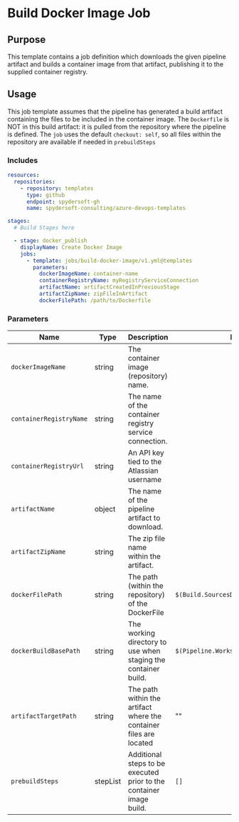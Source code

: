 # Build Docker Image Job

## Purpose

This template contains a job definition which downloads the given pipeline artifact and builds a container image from that artifact, publishing it to the supplied container registry.

## Usage

This job template assumes that the pipeline has generated a build artifact containing the files to be included in the container image. The `Dockerfile` is NOT in this build artifact: it is pulled from the repository where the pipeline is defined. The `job` uses the default `checkout: self`, so all files within the repository are available if needed in `prebuildSteps`

### Includes

```yaml
resources:
  repositories:
    - repository: templates
      type: github
      endpoint: spydersoft-gh
      name: spydersoft-consulting/azure-devops-templates

stages:
  # Build Stages here

  - stage: docker_publish
    displayName: Create Docker Image
    jobs:
      - template: jobs/build-docker-image/v1.yml@templates
        parameters:
          dockerImageName: container-name
          containerRegistryName: myRegistryServiceConnection
          artifactName: artifactCreatedInPreviousStage
          artifactZipName: zipFileInArtifact
          dockerFilePath: /path/to/Dockerfile
```

### Parameters

| Name                    | Type     | Description                                                         | Default Value                                 |
| ----------------------- | -------- | ------------------------------------------------------------------- | --------------------------------------------- |
| `dockerImageName`       | string   | The container image (repository) name.                              |                                               |
| `containerRegistryName` | string   | The name of the container registry service connection.              |                                               |
| `containerRegistryUrl`  | string   | An API key tied to the Atlassian username                           |                                               |
| `artifactName`          | object   | The name of the pipeline artifact to download.                      |                                               |
| `artifactZipName`       | string   | The zip file name within the artifact.                              |                                               |
| `dockerFilePath`        | string   | The path (within the repository) of the DockerFile                  | `$(Build.SourcesDirectory)/Dockerfile.simple` |
| `dockerBuildBasePath`   | string   | The working directory to use when staging the container build.      | `$(Pipeline.Workspace)/dockerFiles`           |
| `artifactTargetPath`    | string   | The path within the artifact where the container files are located  | ""                                            |
| `prebuildSteps`         | stepList | Additional steps to be executed prior to the container image build. | `[]`                                          |
